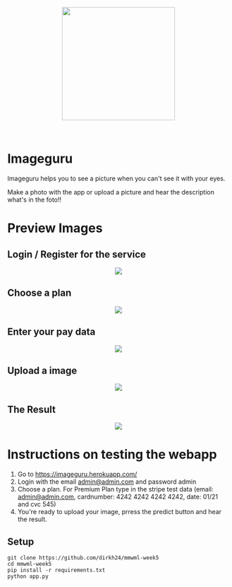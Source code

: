 <p align="center"><img src="https://github.com/dirkh24/mmwml-week5/blob/master/media/Imageguru2.PNG" width="256px"><p>

&nbsp;&nbsp;&nbsp;&nbsp;&nbsp;&nbsp;&nbsp;&nbsp;&nbsp;&nbsp;&nbsp;&nbsp;&nbsp;
&nbsp;&nbsp;&nbsp;&nbsp;&nbsp;&nbsp;&nbsp;&nbsp;&nbsp;&nbsp;&nbsp;&nbsp;&nbsp;

# Imageguru

Imageguru helps you to see a picture when you can't see it with your eyes. 

Make a photo with the app or upload a picture and hear the description what's in the foto!!

# Preview Images

## Login / Register for the service
<p align="center"><img src="https://github.com/dirkh24/mmwml-week5/blob/master/media/login.png"><p>
  
## Choose a plan
<p align="center"><img src="https://github.com/dirkh24/mmwml-week5/blob/master/media/Index.PNG"><p>
  
## Enter your pay data
<p align="center"><img src="https://github.com/dirkh24/mmwml-week5/blob/master/media/pay.png"><p>

## Upload a image
<p align="center"><img src="https://github.com/dirkh24/mmwml-week5/blob/master/media/analyze_image.png"><p>

## The Result
<p align="center"><img src="https://github.com/dirkh24/mmwml-week5/blob/master/media/analyze_image_result.png"><p>


# Instructions on testing the webapp
1. Go to https://imageguru.herokuapp.com/
2. Login with the email admin@admin.com and password admin
3. Choose a plan. For Premium Plan type in the stripe test data (email: admin@admin.com, cardnumber: 4242 4242 4242 4242, date: 01/21 and cvc 545)
4. You're ready to upload your image, prress the predict button and hear the result.

## Setup
``` 
git clone https://github.com/dirkh24/mmwml-week5
cd mmwml-week5
pip install -r requirements.txt
python app.py
```
